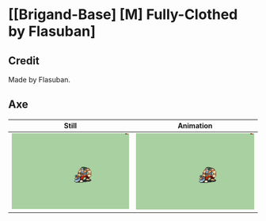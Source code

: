 # [\[Brigand-Base\] \[M\] Fully-Clothed by Flasuban]

## Credit

Made by Flasuban.
	
## Axe

| Still | Animation |
| :---: | :-------: |
| ![Axe still](./Axe_000.png) | ![Axe animation](./Axe.gif) |
